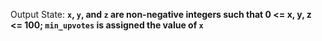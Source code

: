 Output State: **`x`, `y`, and `z` are non-negative integers such that 0 <= x, y, z <= 100; `min_upvotes` is assigned the value of `x`**
